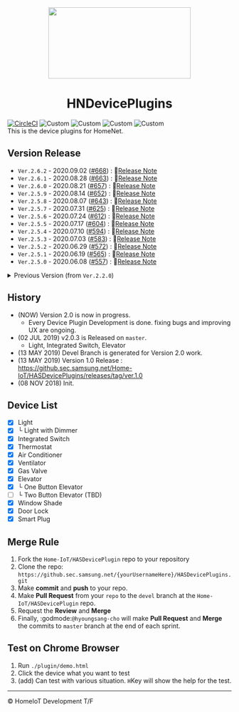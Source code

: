 <center>
<img src="https://github.sec.samsung.net/storage/user/19096/files/05bfde00-7a64-11ea-8dbf-5182887bb820" width="320" height="160" />  

# **HNDevicePlugins**
</center>  

[![CircleCI](https://circleci.sec.samsung.net/gh/Home-IoT/HASDevicePlugins/tree/devel.svg?style=svg)](https://circleci.sec.samsung.net/gh/Home-IoT/HASDevicePlugins/tree/devel)
![Custom](https://img.shields.io/badge/Code%20Review%20Bot-On-brightgreen)
![Custom](https://img.shields.io/badge/Type-DevicePlugin-3695DD?logo=samsung)
![Custom](https://img.shields.io/badge/Version-2.6.2-blue?logo=samsung)
![Custom](https://img.shields.io/badge/Language-javascript-brightgreen?logo=JavaScript)  
This is the device plugins for HomeNet.

## Version Release
- `Ver.2.6.2`   - 2020.09.02 ([#668](https://github.sec.samsung.net/Home-IoT/HASDevicePlugins/pull/668/commits)) : :memo:[Release Note](https://github.sec.samsung.net/Home-IoT/HASDevicePlugins/releases/tag/Ver.2.6.2)
- `Ver.2.6.1`   - 2020.08.28 ([#663](https://github.sec.samsung.net/Home-IoT/HASDevicePlugins/pull/663/commits)) : :memo:[Release Note](https://github.sec.samsung.net/Home-IoT/HASDevicePlugins/releases/tag/Ver.2.6.1)
- `Ver.2.6.0`   - 2020.08.21 ([#657](https://github.sec.samsung.net/Home-IoT/HASDevicePlugins/pull/657/commits)) : :memo:[Release Note](https://github.sec.samsung.net/Home-IoT/HASDevicePlugins/releases/tag/Ver.2.6.0)
- `Ver.2.5.9`   - 2020.08.14 ([#652](https://github.sec.samsung.net/Home-IoT/HASDevicePlugins/pull/652/commits)) : :memo:[Release Note](https://github.sec.samsung.net/Home-IoT/HASDevicePlugins/releases/tag/Ver.2.5.9)
- `Ver.2.5.8`   - 2020.08.07 ([#643](https://github.sec.samsung.net/Home-IoT/HASDevicePlugins/pull/643/commits)) : :memo:[Release Note](https://github.sec.samsung.net/Home-IoT/HASDevicePlugins/releases/tag/Ver.2.5.8)
- `Ver.2.5.7`   - 2020.07.31 ([#625](https://github.sec.samsung.net/Home-IoT/HASDevicePlugins/pull/625/commits)) : :memo:[Release Note](https://github.sec.samsung.net/Home-IoT/HASDevicePlugins/releases/tag/Ver.2.5.7)
- `Ver.2.5.6`   - 2020.07.24 ([#612](https://github.sec.samsung.net/Home-IoT/HASDevicePlugins/pull/612/commits)) : :memo:[Release Note](https://github.sec.samsung.net/Home-IoT/HASDevicePlugins/releases/tag/Ver.2.5.6)
- `Ver.2.5.5`   - 2020.07.17 ([#604](https://github.sec.samsung.net/Home-IoT/HASDevicePlugins/pull/604/commits)) : :memo:[Release Note](https://github.sec.samsung.net/Home-IoT/HASDevicePlugins/releases/tag/Ver.2.5.5)
- `Ver.2.5.4`   - 2020.07.10 ([#594](https://github.sec.samsung.net/Home-IoT/HASDevicePlugins/pull/594/commits)) : :memo:[Release Note](https://github.sec.samsung.net/Home-IoT/HASDevicePlugins/releases/tag/Ver.2.5.4)
- `Ver.2.5.3`   - 2020.07.03 ([#583](https://github.sec.samsung.net/Home-IoT/HASDevicePlugins/pull/583/commits)) : :memo:[Release Note](https://github.sec.samsung.net/Home-IoT/HASDevicePlugins/releases/tag/Ver.2.5.3)
- `Ver.2.5.2`   - 2020.06.29 ([#572](https://github.sec.samsung.net/Home-IoT/HASDevicePlugins/pull/572/commits)) : :memo:[Release Note](https://github.sec.samsung.net/Home-IoT/HASDevicePlugins/releases/tag/Ver.2.5.2)
- `Ver.2.5.1`   - 2020.06.19 ([#565](https://github.sec.samsung.net/Home-IoT/HASDevicePlugins/pull/565/commits)) : :memo:[Release Note](https://github.sec.samsung.net/Home-IoT/HASDevicePlugins/releases/tag/Ver.2.5.1)
- `Ver.2.5.0`   - 2020.06.08 ([#557](https://github.sec.samsung.net/Home-IoT/HASDevicePlugins/pull/557/commits)) : :memo:[Release Note](https://github.sec.samsung.net/Home-IoT/HASDevicePlugins/releases/tag/Ver.2.5.0)

<details>
<summary>    
  Previous Version (from <code>Ver.2.2.0</code>)  
</summary>
  
- `Ver.2.4.9`   - 2020.05.25 ([#546](https://github.sec.samsung.net/Home-IoT/HASDevicePlugins/pull/546/commits)) : :memo:[Release Note](https://github.sec.samsung.net/Home-IoT/HASDevicePlugins/releases/tag/Ver.2.4.9)
- `Ver.2.4.8`   - 2020.05.18 ([#539](https://github.sec.samsung.net/Home-IoT/HASDevicePlugins/pull/539/commits)) : :memo:[Release Note](https://github.sec.samsung.net/Home-IoT/HASDevicePlugins/releases/tag/Ver.2.4.8)
- `Ver.2.4.7`   - 2020.05.13 ([#534](https://github.sec.samsung.net/Home-IoT/HASDevicePlugins/pull/534/commits)) : :memo:[Release Note](https://github.sec.samsung.net/Home-IoT/HASDevicePlugins/releases/tag/Ver.2.4.7)
- `Ver.2.4.6`   - 2020.05.08 ([#532](https://github.sec.samsung.net/Home-IoT/HASDevicePlugins/pull/532/commits)) : :memo:[Release Note](https://github.sec.samsung.net/Home-IoT/HASDevicePlugins/releases/tag/Ver.2.4.6)
- `Ver.2.4.5`   - 2020.04.28 ([#524](https://github.sec.samsung.net/Home-IoT/HASDevicePlugins/pull/524/commits)) : :memo:[Release Note](https://github.sec.samsung.net/Home-IoT/HASDevicePlugins/releases/tag/Ver.2.4.5)
- `Ver.2.4.4`   - 2020.04.17 ([#515](https://github.sec.samsung.net/Home-IoT/HASDevicePlugins/pull/515/commits)) : :memo:[Release Note](https://github.sec.samsung.net/Home-IoT/HASDevicePlugins/releases/tag/Ver.2.4.4)
- `Ver.2.4.3`   - 2020.04.10 ([#506](https://github.sec.samsung.net/Home-IoT/HASDevicePlugins/pull/506/commits)) : :memo:[Release Note](https://github.sec.samsung.net/Home-IoT/HASDevicePlugins/releases/tag/Ver.2.4.3)
- `Ver.2.4.2`   - 2020.03.27 ([#500](https://github.sec.samsung.net/Home-IoT/HASDevicePlugins/pull/500/commits)) : :memo:[Release Note](https://github.sec.samsung.net/Home-IoT/HASDevicePlugins/releases/tag/Ver.2.4.2)
- `Ver.2.4.1`   - 2020.03.20 ([#491](https://github.sec.samsung.net/Home-IoT/HASDevicePlugins/pull/491/commits)) : :memo:[Release Note](https://github.sec.samsung.net/Home-IoT/HASDevicePlugins/releases/tag/Ver.2.4.1)
- `Ver.2.4.0`   - 2020.03.03 ([#475](https://github.sec.samsung.net/Home-IoT/HASDevicePlugins/pull/475/commits)) : :memo:[Release Note](https://github.sec.samsung.net/Home-IoT/HASDevicePlugins/releases/tag/Ver.2.4.0)  
- `Ver.2.3.9`   - 2020.02.24 ([#471](https://github.sec.samsung.net/Home-IoT/HASDevicePlugins/pull/471/commits))  
- `Ver.2.3.8`   - 2020.02.12 ([#462](https://github.sec.samsung.net/Home-IoT/HASDevicePlugins/pull/462/commits))  
- `Ver.2.3.7`   - 2020.02.10 ([#460](https://github.sec.samsung.net/Home-IoT/HASDevicePlugins/pull/460/commits))  
- `Ver.2.3.6`   - 2020.02.04 ([#452](https://github.sec.samsung.net/Home-IoT/HASDevicePlugins/pull/452/commits))  
- `Ver.2.3.5`   - 2020.01.23 ([#448](https://github.sec.samsung.net/Home-IoT/HASDevicePlugins/pull/448/commits))  
- `Ver.2.3.4`   - 2020.01.17 ([#439](https://github.sec.samsung.net/Home-IoT/HASDevicePlugins/pull/439/commits))  
- `Ver.2.3.3`   - 2020.01.13 ([#434](https://github.sec.samsung.net/Home-IoT/HASDevicePlugins/pull/434/commits))  
- `Ver.2.3.2`   - 2020.01.06 ([#426](https://github.sec.samsung.net/Home-IoT/HASDevicePlugins/pull/426/commits))  
- `Ver.2.3.1`   - 2019.12.27 ([#413](https://github.sec.samsung.net/Home-IoT/HASDevicePlugins/pull/413/commits))  
- `Ver.2.3.0`   - 2019.12.23 ([#409](https://github.sec.samsung.net/Home-IoT/HASDevicePlugins/pull/409/commits))  
- `Ver.2.2.9`   - 2019.12.13 ([#393](https://github.sec.samsung.net/Home-IoT/HASDevicePlugins/pull/393/commits))   
- `Ver.2.2.8`   - 2019.12.10 ([#386](https://github.sec.samsung.net/Home-IoT/HASDevicePlugins/pull/386/commits))  
- `Ver.2.2.7`   - 2019.12.03 ([#370](https://github.sec.samsung.net/Home-IoT/HASDevicePlugins/pull/370/commits))  
- `Ver.2.2.6`   - 2019.11.25 ([#365](https://github.sec.samsung.net/Home-IoT/HASDevicePlugins/pull/365/commits))  
- `Ver.2.2.5`   - 2019.11.21 ([#362](https://github.sec.samsung.net/Home-IoT/HASDevicePlugins/pull/362/commits))   
- `Ver.2.2.4`   - 2019.11.13 ([#350](https://github.sec.samsung.net/Home-IoT/HASDevicePlugins/pull/350/commits))  
- `Ver.2.2.3`   - 2019.11.11 ([#348](https://github.sec.samsung.net/Home-IoT/HASDevicePlugins/pull/348/commits))  
- `Ver.2.2.2`   - 2019.11.07 ([#342](https://github.sec.samsung.net/Home-IoT/HASDevicePlugins/pull/342/commits))  
- `Ver.2.2.1`   - 2019.11.08 ([#329](https://github.sec.samsung.net/Home-IoT/HASDevicePlugins/pull/329/commits))  
- `Ver.2.2.0`   - 2019.10.21 ([#313](https://github.sec.samsung.net/Home-IoT/HASDevicePlugins/pull/313/commits))  

</details>


## History
- (NOW) Version 2.0 is now in progress.  
  - Every Device Plugin Development is done.
    fixing bugs and improving UX are ongoing.
- (02 JUL 2019) v2.0.3 is Released on `master`.
  - Light, Integrated Switch, Elevator
- (13 MAY 2019) Devel Branch is generated for Version 2.0 work.
- (13 MAY 2019) Version 1.0 Release : https://github.sec.samsung.net/Home-IoT/HASDevicePlugins/releases/tag/ver.1.0
- (08 NOV 2018) Init.

## Device List
- [x] Light
- [x] └ Light with Dimmer
- [x] Integrated Switch
- [x] Thermostat
- [x] Air Conditioner
- [x] Ventilator
- [x] Gas Valve
- [x] Elevator
- [x] └ One Button Elevator
- [ ] └ Two Button Elevator (TBD)
- [x] Window Shade
- [x] Door Lock
- [x] Smart Plug

## Merge Rule
1. Fork the `Home-IoT/HASDevicePlugin` repo to your repository
1. Clone the repo: `https://github.sec.samsung.net/{yourUsernameHere}/HASDevicePlugins.git`
1. Make **commit** and **push** to your repo.
1. Make **Pull Request** from your `repo` to the `devel` branch at the `Home-IoT/HASDevicePlugin` repo.
1. Request the **Review** and **Merge**
1. Finally, :godmode:`@hyoungsang-cho` will make **Pull Request** and **Merge** the commits to `master` branch at the end of each sprint.

## Test on Chrome Browser
1. Run `./plugin/demo.html`
1. Click the device what you want to test 
1. (add) Can test with various situation. `H`Key will show the help for the test.

--------------------------------------------------------------
:copyright: HomeIoT Development T/F 
